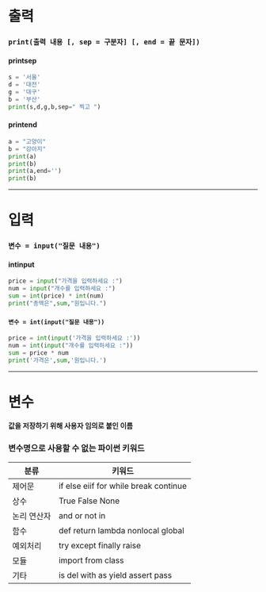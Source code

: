 # 출력

### `print(출력 내용 [, sep = 구분자] [, end = 끝 문자])`

#### printsep

```python
s = '서울'
d = '대전'
g = '대구'
b = '부산'
print(s,d,g,b,sep=" 찍고 ")
```

#### printend

```python
a = "고양이"
b = "강아지"
print(a)
print(b)
print(a,end='')
print(b)
```



---

# 입력

### `변수 = input("질문 내용")`

#### intinput

```python
price = input("가격을 입력하세요 :")
num = input("개수를 입력하세요 :")
sum = int(price) * int(num)
print("총액은",sum,"원입니다.")
```

#### `변수 = int(input("질문 내용"))`

```python
price = int(input('가격을 입력하세요 :'))
num = int(input("개수를 입력하세요 :"))
sum = price * num
print('가격은',sum,'원입니다.')
```



---


# 변수

#### 값을 저장하기 위해 사용자 임의로 붙인 이름



### 변수명으로 사용할 수 없는 파이썬 키워드

| 분류        | 키워드                                            |
| ----------- | ------------------------------------------------- |
| 제어문      | if   else   eiif   for   while   break   continue |
| 상수        | True   False   None                               |
| 논리 연산자 | and   or   not   in                               |
| 함수        | def   return   lambda   nonlocal   global         |
| 예외처리    | try   except   finally   raise                    |
| 모듈        | import   from   class                             |
| 기타        | is   del   with   as   yield   assert   pass      |



